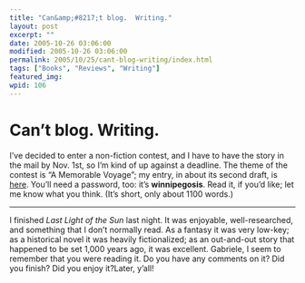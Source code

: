 ```yaml
---
title: "Can&amp;#8217;t blog.  Writing."
layout: post
excerpt: ""
date: 2005-10-26 03:06:00
modified: 2005-10-26 03:06:00
permalink: 2005/10/25/cant-blog-writing/index.html
tags: ["Books", "Reviews", "Writing"]
featured_img: 
wpid: 106
---
```


# Can&#8217;t blog.  Writing.

I’ve decided to enter a non-fiction contest, and I have to have the story in the mail by Nov. 1st, so I’m kind of up against a deadline. The theme of the contest is “A Memorable Voyage”; my entry, in about its second draft, is [here](http://142.13.24.61/~johanneson/blog/index.php/the-farm/). You’ll need a password, too: it’s **winnipegosis**. Read it, if you’d like; let me know what you think. (It’s short, only about 1100 words.)

- - - - - -

I finished *Last Light of the Sun* last night. It was enjoyable, well-researched, and something that I don’t normally read. As a fantasy it was very low-key; as a historical novel it was heavily fictionalized; as an out-and-out story that happened to be set 1,000 years ago, it was excellent. Gabriele, I seem to remember that you were reading it. Do you have any comments on it? Did you finish? Did you enjoy it?Later, y’all!
